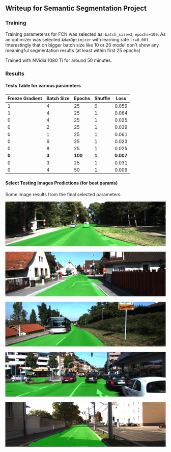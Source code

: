 ## Writeup for Semantic Segmentation Project

### Training

Training parameterss for FCN was selected as: `batch_size=3`, `epochs=100`. As an optimizer was selected `AdamOptimizer` with learning rate `lr=0.001`. Interestingly that on bigger batch size like 10 or 20 model don't show any meaningful segmentation results (at least within first 25 epochs)

Trained with NVidia 1080 Ti for around 50 minutes.

### Results

#### Tests Table for various parameters

Freeze Gradient | Batch Size | Epochs | Shuffle | Loss
---             | ---        | ---    | ---     | ---
1               | 4          | 25     | 0       | 0.059
1               | 4          | 25     | 1       | 0.064    
0               | 4          | 25     | 1       | 0.025
0               | 2          | 25     | 1       | 0.039
0               | 1          | 25     | 1       | 0.061
0               | 6          | 25     | 1       | 0.023
0               | 8          | 25     | 1       | 0.025
**0**           | **3**      | **100**  | **1**  | **0.007**
0               | 3          | 25     | 1       | 0.031
0               | 4          | 50     | 1       | 0.009


#### Select Testing Images Predictions (for best params)

Some image results from the final selected parameters.

![result-1](results/images/um_000007.png)

![result-1](results/images/um_000012.png)

![result-1](results/images/um_000032.png)

![result-1](results/images/um_000061.png)

![result-1](results/images/um_000069.png)

